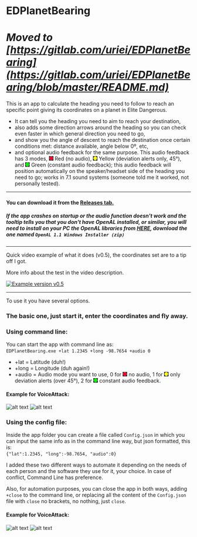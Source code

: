 # EDPlanetBearing
# ***Moved to [https://gitlab.com/uriei/EDPlanetBearing](https://gitlab.com/uriei/EDPlanetBearing/blob/master/README.md)***


This is an app to calculate the heading you need to follow to reach an specific point giving its coordinates on a planet in Elite Dangerous.

- It can tell you the heading you need to aim to reach your destination,
- also adds some direction arrows around the heading so you can check even faster in which general direction you need to go,
- and show you the angle of descent to reach the destination once certain conditions met: distance available, angle below 0º, etc,
- and optional audio feedback for the same purpose. This audio feedback has 3 modes, ![alt text](https://raw.githubusercontent.com/Uriei/EDPlanetBearing/master/GFX/BMPingAudio0.png "No Audio Feedback")
 Red (no audio), ![alt text](https://raw.githubusercontent.com/Uriei/EDPlanetBearing/master/GFX/BMPingAudio1.png "Deviation alert only")
 Yellow (deviation alerts only, 45°), and ![alt text](https://raw.githubusercontent.com/Uriei/EDPlanetBearing/master/GFX/BMPingAudio2.png "Constant audio feedback") Green (constant audio feedback); this audio feedback will position automatically on the speaker/headset side of the heading you need to go; works in 7.1 sound systems (someone told me it worked, not personally tested).<br>

***
#### You can download it from the [Releases tab.](https://github.com/Uriei/EDPlanetBearing/releases/)

##### If the app crashes on startup or the audio function doesn't work and the tooltip tells you that you don't have OpenAL installed, or similar, you will need to install on your PC the OpenAL libraries from [HERE](https://www.openal.org/downloads/), download the one named `OpenAL 1.1 Windows Installer (zip)`

***

Quick video example of what it does (v0.5), the coordinates set are to a tip off I got.

More info about the test in the video description.

[![Example version v0.5](https://img.youtube.com/vi/MyaY__PWMTs/0.jpg)](https://youtu.be/MyaY__PWMTs)

***

To use it you have several options.

### The basic one, just start it, enter the coordinates and fly away.

### Using command line:
You can start the app with command line as:<br>
```EDPlanetBearing.exe +lat 1.2345 +long -98.7654 +audio 0```
- +lat = Latitude (duh!)
- +long = Longitude (duh again!)
- +audio = Audio mode you want to use, 0 for ![alt text](https://raw.githubusercontent.com/Uriei/EDPlanetBearing/master/GFX/BMPingAudio0.png "No Audio Feedback") no audio, 1 for ![alt text](https://raw.githubusercontent.com/Uriei/EDPlanetBearing/master/GFX/BMPingAudio1.png "Deviation alert only") only deviation alerts (over 45°), 2 for ![alt text](https://raw.githubusercontent.com/Uriei/EDPlanetBearing/master/GFX/BMPingAudio2.png "Constant audio feedback") constant audio feedback.
#### Example for VoiceAttack:
![alt text](https://i.imgur.com/syOllzI.png "Start") ![alt text](https://i.imgur.com/PG27nrZ.png "Close")

### Using the config file:
Inside the app folder you can create a file called `Config.json` in which you can input the same info as in the command line way, but json formatted, this is:<br>
```{"lat":1.2345, "long":-98.7654, "audio":0}```

I added these two different ways to automate it depending on the needs of each person and the software they use for it, your choice.
In case of conflict, Command Line has preference.

Also, for automation purposes, you can close the app in both ways, adding `+close` to the command line, or replacing all the content of the `Config.json` file with `close` no brackets, no nothing, just `close`.
#### Example for VoiceAttack:
![alt text](https://i.imgur.com/hKIZTNb.png "Start")  ![alt text](https://i.imgur.com/4TlHpXx.png "Close")
